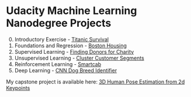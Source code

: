 # Udacity Machine Learning Nanodegree Projects

0. Introductory Exercise - [Titanic Survival](https://github.com/rludlow/Udacity-ML/tree/master/Boston-Housing)
1. Foundations and Regression - [Boston Housing](https://github.com/rludlow/Udacity-ML/tree/master/Boston-Housing)
2. Supervised Learning - [Finding Donors for Charity](https://github.com/rludlow/Udacity-ML/tree/master/Finding-Donors)
3. Unsupervised Learning - [Cluster Customer Segments](https://github.com/rludlow/Udacity-ML/tree/master/Finding-Donors)
4. Reinforcement Learning - [Smartcab](https://github.com/rludlow/Udacity-ML/tree/master/Smartcab)
5. Deep Learning - [CNN Dog Breed Identifier](https://github.com/rludlow/Udacity-ML/tree/master/Dog-Breeds)

My capstone project is available here: [3D Human Pose Estimation from 2d Keypoints](https://github.com/rludlow/3d-pose-2d-keypoints)
